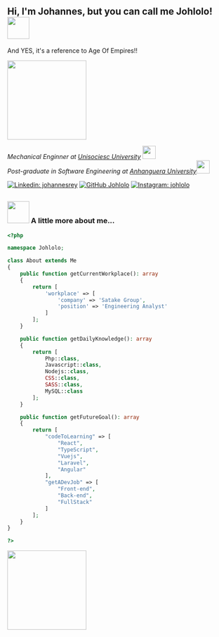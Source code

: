 <h2> Hi, I'm Johannes, but you can call me Johlolo! <img src="https://media.giphy.com/media/3PqeqVoo248xgxq3p1/giphy.gif" width="50"></h2>

<p>And YES, it's a reference to Age Of Empires!!</p>
<img src="https://media.giphy.com/media/geKnQQmQzVms2vdiCb/giphy.gif" width="180">

<p><em>Mechanical Enginner at <a href="https://www.unisociesc.com.br">Unisociesc University</a> <img src="https://media.giphy.com/media/1etn2BmiW0nOgoZHTL/giphy.gif" width="30"></br>Post-graduate in Software Engineering at <a href="https://www.anhanguera.com/">Anhanguera University</a><img src="https://media.giphy.com/media/WUlplcMpOCEmTGBtBW/giphy.gif" width="30"> 
</em></p>

[![Linkedin: johannesrey](https://img.shields.io/badge/-LinkedIn-blue?style=flat-square&logo=Linkedin&logoColor=white&link=https://www.linkedin.com/in/johannespablorey/)](https://www.linkedin.com/in/johannespablorey/)
[![GitHub Johlolo](https://img.shields.io/github/followers/johlolo?label=follow&style=social)](https://github.com/Johlolo)
[![Instagram: johlolo](https://img.shields.io/badge/Instagram-E4405F?style=flat-square&logo=instagram&logoColor=white&link=https://www.instagram.com/johlolo_/)](https://www.instagram.com/johlolo_/)

##

### <img src="https://media.giphy.com/media/v0dGnTDFgEr68myH0C/giphy.gif" width="50"> A little more about me...  

```php
<?php

namespace Johlolo;

class About extends Me
{
    public function getCurrentWorkplace(): array
    {
        return [
            'workplace' => [
                'company' => 'Satake Group',
                'position' => 'Engineering Analyst'         
            ]
        ];
    }

    public function getDailyKnowledge(): array
    {
        return [
            Php::class,
            Javascript::class,
            Nodejs::class,
            CSS::class,
            SASS::class,
            MySQL::class
        ];
    }

    public function getFutureGoal(): array
    {
        return [
            "codeToLearning" => [
                "React", 
                "TypeScript", 
                "Vuejs", 
                "Laravel", 
                "Angular"
            ],
            "getADevJob" => [
                "Front-end", 
                "Back-end", 
                "FullStack"
            ]
        ];
    }
}

?>
```

<div>
<a href="https://github.com/johlolo">
<img height="180em" src="https://github-readme-stats.vercel.app/api/top-langs/?username=johlolo&layout=compact&langs_count=7&theme=tokyonight"/>
</div>

